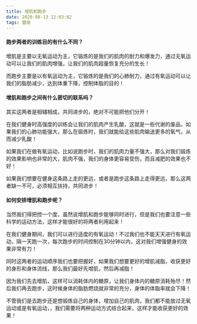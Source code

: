 ```yaml
---
title: 增肌和跑步
date: 2020-08-13 12:03:02
tags: 健身
---
```


#### 跑步两者的训练目的有什么不同？

增肌是主要以无氧运动为主，它锻炼的是我们的肌肉的耐力和爆发力，通过无氧运动可以让我们的肌肉增强，让我们的肌肉超量恢复充分的生长！

而跑步主要是以有氧运动为主，它锻炼的是我们的心肺耐力，通过有氧运动可以让我们的脂肪减少，达到体重下降，控制体脂的目的！

#### 增肌和跑步之间有什么密切的联系吗？

其实这两者是相辅相成，共同进步的，绝对不可能把他们分开！

在我们健身时高强度的训练会让我们的肌肉产生乳酸，这就是一些代谢的废品，如果我们的心肺功能强大，那么在锻炼时，我们就能给这些肌肉输送更多的氧气，从而减少乳酸！

如果我们在做有氧运动，比如说跑步时，我们的肌肉力量不强大，那么对我们锻炼的效果影响也非常的大，肌肉不强，我们的身体更容易受伤，而且减肥的效果也不好！

如果我们想要在健身这条路上走的更远，或者是跑步这条路上走得更远，那么这两者缺一不可，必须相互扶持，共同进步！

#### 如何安排增肌和跑步呢？

当然我们得把控一个度，虽然说增肌和跑步能够同时进行，但是我们也要注意一些科学的运动方法，这样才能很好的将两者利用起来！

在我们健身期间，我们可以进行适度的有氧运动！不过我们也不能天天进行有氧运动，隔一天跑一次，每次跑步的时间控制在30分钟以内，这对我们增强健身的效果非常有力！

同时这两者的运动顺序我们也要把握好，如果我们想要更好的增肌减脂，收获更好的身形和身体流线，那么我们最好先增肌，然后再减脂！

因为我们先去增肌，这样可以消耗体内的糖原，让我们身体内的糖原消耗殆尽！然后我们再去跑步，这时候身体的脂肪燃烧就非常的充分，身体的体脂率就会下降！

不管我们是去跑步还是想锻炼自己的身体，增加自己的肌肉，我们都不能放过无氧运动或是有氧运动，，我们需要将两种运动方式结合起来，这样才能收获更好的效果！